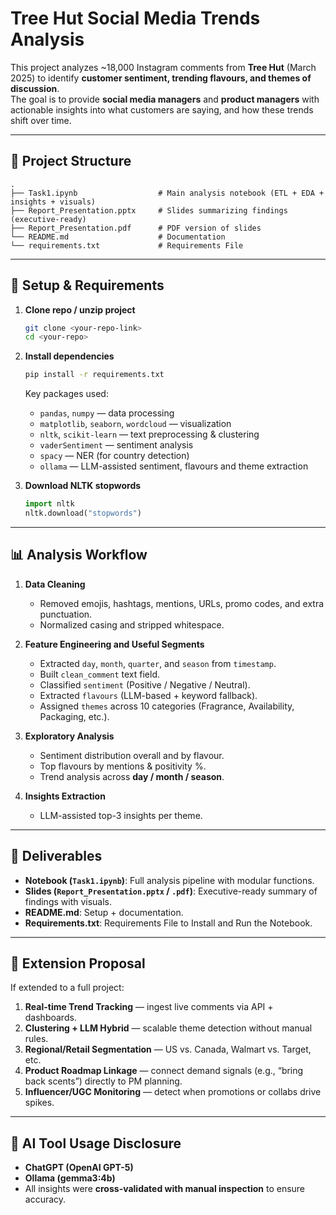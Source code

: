 # Tree Hut Social Media Trends Analysis

This project analyzes ~18,000 Instagram comments from **Tree Hut** (March 2025) to identify **customer sentiment, trending flavours, and themes of discussion**.  
The goal is to provide **social media managers** and **product managers** with actionable insights into what customers are saying, and how these trends shift over time.

---

## 📂 Project Structure
```
.
├── Task1.ipynb                  # Main analysis notebook (ETL + EDA + insights + visuals)
├── Report_Presentation.pptx     # Slides summarizing findings (executive-ready)
├── Report_Presentation.pdf      # PDF version of slides
└── README.md                    # Documentation
└── requirements.txt             # Requirements File
```

---

## 🚀 Setup & Requirements

1. **Clone repo / unzip project**
   ```bash
   git clone <your-repo-link>
   cd <your-repo>
   ```

2. **Install dependencies**
   ```bash
   pip install -r requirements.txt
   ```

   Key packages used:
   - `pandas`, `numpy` — data processing
   - `matplotlib`, `seaborn`, `wordcloud` — visualization
   - `nltk`, `scikit-learn` — text preprocessing & clustering
   - `vaderSentiment` — sentiment analysis
   - `spacy` — NER (for country detection)
   - `ollama` — LLM-assisted sentiment, flavours and theme extraction

3. **Download NLTK stopwords**
   ```python
   import nltk
   nltk.download("stopwords")
   ```

---

## 📊 Analysis Workflow

1. **Data Cleaning**
   - Removed emojis, hashtags, mentions, URLs, promo codes, and extra punctuation.
   - Normalized casing and stripped whitespace.

2. **Feature Engineering and Useful Segments**
   - Extracted `day`, `month`, `quarter`, and `season` from `timestamp`.
   - Built `clean_comment` text field.
   - Classified `sentiment` (Positive / Negative / Neutral).
   - Extracted `flavours` (LLM-based + keyword fallback).
   - Assigned `themes` across 10 categories (Fragrance, Availability, Packaging, etc.).

3. **Exploratory Analysis**
   - Sentiment distribution overall and by flavour.
   - Top flavours by mentions & positivity %.
   - Trend analysis across **day / month / season**.
     
4. **Insights Extraction**
   - LLM-assisted top-3 insights per theme.

---

## 📑 Deliverables

- **Notebook (`Task1.ipynb`)**: Full analysis pipeline with modular functions.
- **Slides (`Report_Presentation.pptx` / `.pdf`)**: Executive-ready summary of findings with visuals.
- **README.md**: Setup + documentation.
- **Requirements.txt**: Requirements File to Install and Run the Notebook.

---

## 🔮 Extension Proposal

If extended to a full project:
1. **Real-time Trend Tracking** — ingest live comments via API + dashboards.
2. **Clustering + LLM Hybrid** — scalable theme detection without manual rules.
3. **Regional/Retail Segmentation** — US vs. Canada, Walmart vs. Target, etc.
4. **Product Roadmap Linkage** — connect demand signals (e.g., “bring back scents”) directly to PM planning.
5. **Influencer/UGC Monitoring** — detect when promotions or collabs drive spikes.

---

## 🤖 AI Tool Usage Disclosure
- **ChatGPT (OpenAI GPT-5)** 
- **Ollama (gemma3:4b)**
- All insights were **cross-validated with manual inspection** to ensure accuracy.
